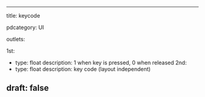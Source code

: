 --- 


title: keycode

pdcategory: UI



outlets:

  1st:
  - type: float
    description: 1 when key is pressed, 0 when released
  2nd:
  - type: float
    description: key code (layout independent)







draft: false
---